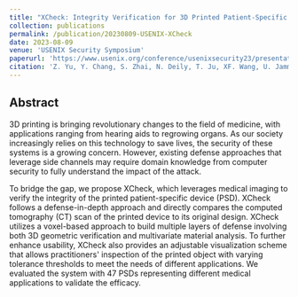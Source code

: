 ```yaml
---
title: "XCheck: Integrity Verification for 3D Printed Patient-Specific Devices via Computing Tomography"
collection: publications
permalink: /publication/20230809-USENIX-XCheck
date: 2023-08-09
venue: 'USENIX Security Symposium'
paperurl: 'https://www.usenix.org/conference/usenixsecurity23/presentation/yuzhiyuan-0'
citation: 'Z. Yu, Y. Chang, S. Zhai, N. Deily, T. Ju, XF. Wang, U. Jammalamadaka, N. Zhang. XCheck: Integrity Verification for 3D Printed Patient-Specific Devices via Computing Tomography. USENIX Security Symposium, 2023'
---
```

## Abstract
3D printing is bringing revolutionary changes to the field of medicine, with applications ranging from hearing aids to regrowing organs. As our society increasingly relies on this technology to save lives, the security of these systems is a growing concern. However, existing defense approaches that leverage side channels may require domain knowledge from computer security to fully understand the impact of the attack.

To bridge the gap, we propose XCheck, which leverages medical imaging to verify the integrity of the printed patient-specific device (PSD). XCheck follows a defense-in-depth approach and directly compares the computed tomography (CT) scan of the printed device to its original design. XCheck utilizes a voxel-based approach to build multiple layers of defense involving both 3D geometric verification and multivariate material analysis. To further enhance usability, XCheck also provides an adjustable visualization scheme that allows practitioners' inspection of the printed object with varying tolerance thresholds to meet the needs of different applications. We evaluated the system with 47 PSDs representing different medical applications to validate the efficacy.